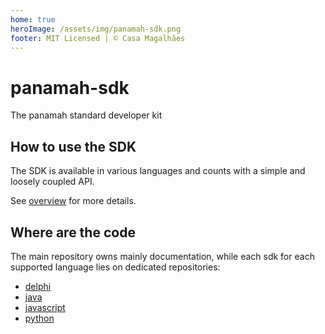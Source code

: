 ```yaml
---
home: true
heroImage: /assets/img/panamah-sdk.png
footer: MIT Licensed | © Casa Magalhães
---
```

# panamah-sdk

The panamah standard developer kit

## How to use the SDK

The SDK is available in various languages and counts with a simple and loosely
coupled API.

See [overview](OVERVIEW.md) for more details.

## Where are the code

The main repository owns mainly documentation, while each sdk for each supported
language lies on dedicated repositories:

- [delphi](https://github.com/casamagalhaes/panamah-sdk-delphi)
- [java](https://github.com/casamagalhaes/panamah-sdk-java)
- [javascript](https://github.com/casamagalhaes/panamah-sdk-javascript)
- [python](https://github.com/casamagalhaes/panamah-sdk-python)
